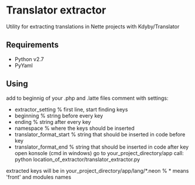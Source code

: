 # Translator extractor
Utility for extracting translations in Nette projects with Kdyby/Translator

## Requirements

- Python v2.7
- PyYaml
 
## Using

add to beginnig of your .php and .latte files comment with settings:
  - extractor_setting         % first line, start finding keys
  - beginning                 % string before every key
  - ending                    % string after every key
  - namespace                 % where the keys should be inserted
  - translator_format_start   % string that should be inserted in code before key
  - translator_format_end     % string that should be inserted in code after key
open konsole (cmd in windows)
go to your_project_directory/app
call: python location_of_extractor/translator_extractor.py

extracted keys will be in your_project_directory/app/lang/*.neon % * means 'front' and modules names
